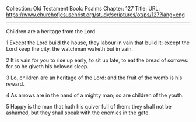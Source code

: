 Collection: Old Testament
Book: Psalms
Chapter: 127
Title: 
URL: https://www.churchofjesuschrist.org/study/scriptures/ot/ps/127?lang=eng

---

Children are a heritage from the Lord.

1 Except the Lord build the house, they labour in vain that build it: except the Lord keep the city, the watchman waketh but in vain.

2 It is vain for you to rise up early, to sit up late, to eat the bread of sorrows: for so he giveth his beloved sleep.

3 Lo, children are an heritage of the Lord: and the fruit of the womb is his reward.

4 As arrows are in the hand of a mighty man; so are children of the youth.

5 Happy is the man that hath his quiver full of them: they shall not be ashamed, but they shall speak with the enemies in the gate.
